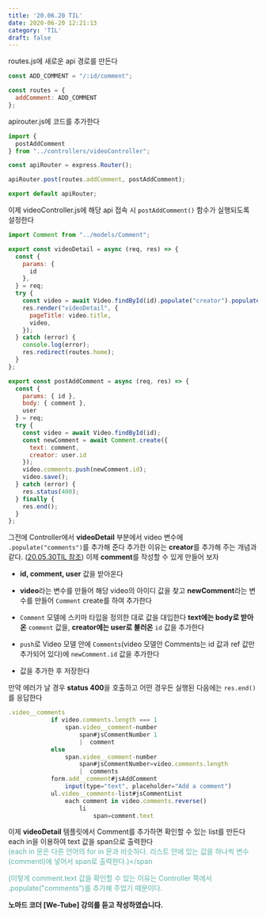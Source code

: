 ```yaml
---
title: '20.06.20 TIL'
date: 2020-06-20 12:21:13
category: 'TIL'
draft: false
---
```


routes.js에 새로운 api 경로를 만든다

```js
const ADD_COMMENT = "/:id/comment";

const routes = {
  addComment: ADD_COMMENT
};

```

apirouter.js에 코드를 추가한다

```js
import {
  postAddComment
} from "../controllers/videoController";

const apiRouter = express.Router();

apiRouter.post(routes.addComment, postAddComment);

export default apiRouter;

```

이제 videoController.js에 해당 api 접속 시 `postAddComment()` 함수가 실행되도록 설정한다

```js
import Comment from "../models/Comment";

export const videoDetail = async (req, res) => {
  const {
    params: {
      id
    },
  } = req;
  try {
    const video = await Video.findById(id).populate("creator").populate("comments");
    res.render("videoDetail", {
      pageTitle: video.title,
      video,
    });
  } catch (error) {
    console.log(error);
    res.redirect(routes.home);
  }
};

export const postAddComment = async (req, res) => {
  const {
    params: { id },
    body: { comment },
    user
  } = req;
  try {
    const video = await Video.findById(id);
    const newComment = await Comment.create({
      text: comment,
      creator: user.id
    });
    video.comments.push(newComment.id);
    video.save();
  } catch (error) {
    res.status(400);
  } finally {
    res.end();
  }
};

```

그전에 Controller에서 **videoDetail** 부분에서 video 변수에 `.populate("comments")`를 추가해 준다 추가한 이유는 **creator**를 추가해 주는 개념과 같다. ([20.05.30TIL 참조](2020-05-30-TIL.md)) 이제 **comment**를 작성할 수 있게 만들어 보자

- **id, comment, user** 값을 받아온다  

- **video**라는 변수를 만들어 해당 video의 아이디 값을 찾고 **newComment**라는 변수를 만들어 `Comment` create를 하여 추가한다 

- `Comment` 모델에 스키마 타입을 정의한 대로 값을 대입한다 **text에는 body로 받아온** `comment` 값을, **creator에는 user로 불러온** `id` 값을 추가한다 

- `push`로 Video 모델 안에 `Comments`(video 모델안 Comments는 id 값과 ref 값만 추가되어 있다)에 `newComment.id` 값을 추가한다

 - 값을 추가한 후 저장한다

만약 에러가 날 경우 **status 400**을 호출하고 어떤 경우든 실행된 다음에는 `res.end()`를 응답한다

```js
.video__comments
            if video.comments.length === 1
                span.video__comment-number
                    span#jsCommentNumber 1 
                    |  comment
            else
                span.video__comment-number
                    span#jsCommentNumber=video.comments.length 
                    |  comments
            form.add__comment#jsAddComment
                input(type="text", placeholder="Add a comment") 
            ul.video__comments-list#jsCommentList
                each comment in video.comments.reverse()
                    li
                        span=comment.text

```

이제 **videoDetail** 템플릿에서 Comment를 추가하면 확인할 수 있는 list를 만든다 each in을 이용하여 text 값을 span으로 출력한다<br>
<span style="color: #60b4a6">(each in 문은 다른 언어의 for in 문과 비슷하다. 리스트 안에 있는 값을 하나씩 변수(commentl)에 넣어서 span로 출력한다.)</span<br>

<span style="color: #60b4a6">(이렇게 comment.text 값을 확인할 수 있는 이유는 Controller 쪽에서 .populate("comments")를 추가해 주었기 때문이다.</span>

**노마드 코더 [We-Tube] 강의를 듣고 작성하였습니다.**